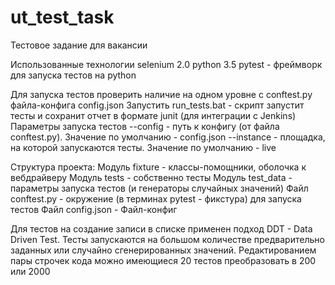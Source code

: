 # ut_test_task
Тестовое задание для вакансии

Использованные технологии
selenium 2.0
python 3.5
pytest - фреймворк для запуска тестов на python


Для запуска тестов проверить наличие на одном уровне с conftest.py файла-конфига config.json
Запустить run_tests.bat - скрипт запустит тесты и сохранит отчет в формате junit (для интеграции с Jenkins)
Параметры запуска тестов
--config - путь к конфигу (от файла conftest.py). Значение по умолчанию - config.json
--instance - площадка, на которой запускаются тесты. Значение по умолчанию - live


Структура проекта:
Модуль fixture - классы-помощники, оболочка к вебдрайверу
Модуль tests - собственно тесты
Модуль test_data - параметры запуска тестов (и генераторы случайных значений)
Файл conftest.py - окружение (в терминах pytest - фикстура) для запуска тестов
Файл config.json - Файл-конфиг

Для тестов на создание записи в списке применен подход DDT - Data Driven Test. Тесты запускаются на большом количестве
предварительно заданных или случайно сгенерированных значений. Редактированием пары строчек кода можно имеющиеся
20 тестов преобразовать в 200 или 2000